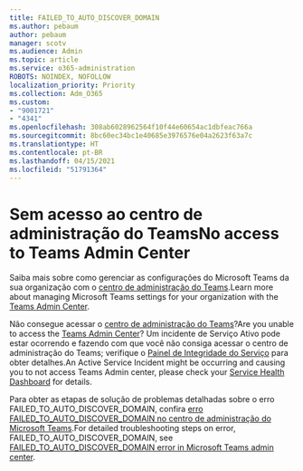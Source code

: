 ```yaml
---
title: FAILED_TO_AUTO_DISCOVER_DOMAIN
ms.author: pebaum
author: pebaum
manager: scotv
ms.audience: Admin
ms.topic: article
ms.service: o365-administration
ROBOTS: NOINDEX, NOFOLLOW
localization_priority: Priority
ms.collection: Adm_O365
ms.custom:
- "9001721"
- "4341"
ms.openlocfilehash: 308ab6028962564f10f44e60654ac1dbfeac766a
ms.sourcegitcommit: 8bc60ec34bc1e40685e3976576e04a2623f63a7c
ms.translationtype: HT
ms.contentlocale: pt-BR
ms.lasthandoff: 04/15/2021
ms.locfileid: "51791364"
---
```

# <a name="no-access-to-teams-admin-center"></a><span data-ttu-id="92366-102">Sem acesso ao centro de administração do Teams</span><span class="sxs-lookup"><span data-stu-id="92366-102">No access to Teams Admin Center</span></span>

<span data-ttu-id="92366-103">Saiba mais sobre como gerenciar as configurações do Microsoft Teams da sua organização com o [centro de administração do Teams](https://docs.microsoft.com/microsoftteams/enable-features-office-365).</span><span class="sxs-lookup"><span data-stu-id="92366-103">Learn more about managing Microsoft Teams settings for your organization with the [Teams Admin Center](https://docs.microsoft.com/microsoftteams/enable-features-office-365).</span></span>

<span data-ttu-id="92366-104">Não consegue acessar o [centro de administração do Teams](https://docs.microsoft.com/microsoftteams/enable-features-office-365)?</span><span class="sxs-lookup"><span data-stu-id="92366-104">Are you unable to access the [Teams Admin Center](https://docs.microsoft.com/microsoftteams/enable-features-office-365)?</span></span> <span data-ttu-id="92366-105">Um incidente de Serviço Ativo pode estar ocorrendo e fazendo com que você não consiga acessar o centro de administração do Teams; verifique o [Painel de Integridade do Serviço](https://status.office365.com/) para obter detalhes.</span><span class="sxs-lookup"><span data-stu-id="92366-105">An Active Service Incident might be occurring and causing you to not access Teams Admin center, please check your [Service Health Dashboard](https://status.office365.com/) for details.</span></span>

<span data-ttu-id="92366-106">Para obter as etapas de solução de problemas detalhadas sobre o erro FAILED_TO_AUTO_DISCOVER_DOMAIN, confira [erro FAILED_TO_AUTO_DISCOVER_DOMAIN no centro de administração do Microsoft Teams](https://docs.microsoft.com/microsoftteams/troubleshoot/teams-administration/failed-to-auto-discover-domain-error-teams-admin-center).</span><span class="sxs-lookup"><span data-stu-id="92366-106">For detailed troubleshooting steps on error, FAILED_TO_AUTO_DISCOVER_DOMAIN, see [FAILED_TO_AUTO_DISCOVER_DOMAIN error in Microsoft Teams admin center](https://docs.microsoft.com/microsoftteams/troubleshoot/teams-administration/failed-to-auto-discover-domain-error-teams-admin-center).</span></span>
